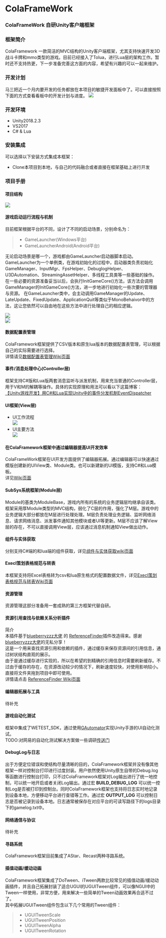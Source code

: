 # ColaFrameWork  

### ColaFrameWork 自研Unity客户端框架  

### 框架简介  
ColaFramework 一款简洁的MVC结构的Unity客户端框架，尤其支持快速开发3D战斗卡牌和mmo类型的游戏。目前已经接入了Tolua，进行Lua层的架构工作。暂时还不支持热更，下一步准备完善这方面的内容，希望有兴趣的可以一起来维护。  

### 开发计划  
马三把近一个月内要开发的任务都放在本项目的敏捷开发面板中了。可以直接按照下面的方式查看看板中的开发计划与进度。
![](./Doc/image/codePlan.png)  
### 开发环境  
* Unity2018.2.3  
* VS2017  
* C# & Lua    

### 安装集成  
可以选择以下安装方式集成本框架：
* Clone本项目到本地，与自己的代码融合或者直接在框架基础上进行开发  

### 项目手册  

#### 项目结构  
![](./Doc/image/ColaFramework目录结构.png)  

#### 游戏启动运行流程与机制  

目前框架根据平台的不同，设计了不同的启动场景，分别命名为：  
>* GameLauncher(Windows平台)  
>* GameLauncherAndroid(Android平台)  

无论启动场景是哪一个，游戏都由GameLauncher启动器脚本启动。GameLauncher为一个单例类，在游戏初始化的过程中，启动器类负责初始化GameManager、InputMgr、FpsHelper、DebuglogHelper、U3DAutomation、StreamingAssetHelper、多线程工具类等一些基础的操作。  
在一些必要的资源准备妥当以后，会执行InitGameCore()方法，该方法会调用GameManager的InitGameCore()方法，进一步地进行初始化一些次要的管理器与资源。
在GameLauncher类中，会主动调用GameManager的Update、LateUpdate、FixedUpdate、ApplicationQuit等类似于MonoBehaivor中的方法，这让您依然可以自由地在这些方法中进行处理自己的相应逻辑。  

![](./Doc/image/ColaFramework框架启动流程与机制.png)  
![](./Doc/image/ColaFramework框架核心类.png)  

#### 数据配置表管理   
ColaFramework框架提供了CSV版本和原生lua版本的数据配置表管理，可以根据自己的实际需要进行选择。  
详情请见[数据配置表管理Wiki页面](https://github.com/XINCGer/ColaFrameWork/wiki/%E6%95%B0%E6%8D%AE%E9%85%8D%E7%BD%AE%E8%A1%A8%E7%AE%A1%E7%90%86)  

#### 事件/消息处理中心(Controller层)    
框架支持C#版和Lua版两套消息监听与派发机制，用来充当普通的Controller层，用于V和M的解耦等操作。具体的实现原理和用法可以看以下这篇博客：  
[【Unity游戏开发】用C#和Lua实现Unity中的事件分发机制EventDispatcher](https://www.cnblogs.com/msxh/p/9539231.html)  

#### UI框架(View层)   
* UI工作流程  
![](./Doc/image/ColaFramework框架UI工作流程.png)  
* UI主要方法  
![](./Doc/image/UIBase基类.png)  
#### 在ColaFramework框架中通过编辑器提高UI开发效率  
ColaFrameWork框架在UI开发方面提供了编辑器拓展。通过编辑器可以快速通过模版创建新的UIView类、Module类。也可以新建新的UI模版，支持C#和Lua模板。   
详见[Wiki页面](https://github.com/XINCGer/ColaFrameWork/wiki/%E5%9C%A8ColaFramework%E6%A1%86%E6%9E%B6%E4%B8%AD%E9%80%9A%E8%BF%87%E7%BC%96%E8%BE%91%E5%99%A8%E6%8F%90%E9%AB%98UI%E5%BC%80%E5%8F%91%E6%95%88%E7%8E%87)  

#### SubSys系统框架(Module层)  
Module的基类为ModuleBase，游戏内所有的系统的业务逻辑层均继承自该类。框架采用厚Module类型的MVC结构，弱化了C层的作用，强化了M层。游戏中的业务逻辑大部分都放在M层进行处理处理。M层负责处理业务逻辑、监听网络消息、请求网络消息、派发事件通知其他模块或者UI等更新。M层不应该了解View层的存在，不可以直接调用View层，应该通过消息机制通知View做出动作。

#### 组件与实体获取  
分别支持C#端的和lua端的组件获取，详见[组件与实体获取wiki页面](https://github.com/XINCGer/ColaFrameWork/wiki/%E7%BB%84%E4%BB%B6%E4%B8%8E%E5%AE%9E%E4%BD%93%E8%8E%B7%E5%8F%96)  
#### Execl策划表格规范与转表  
本框架支持将Excel表格转为csv和lua原生格式的配置数据文件，详见[Execl策划表格规范与转表Wiki页面](https://github.com/XINCGer/ColaFrameWork/wiki/Execl%E7%AD%96%E5%88%92%E8%A1%A8%E6%A0%BC%E8%A7%84%E8%8C%83%E4%B8%8E%E8%BD%AC%E8%A1%A8)  

#### 资源管理  

资源管理这部分准备用一套成熟的第三方框架代替自研。    

#### 资源引用查找与依赖关系分析插件  
简介  
本插件基于[blueberryzzz大佬](https://github.com/blueberryzzz) 的 [ReferenceFinder](https://github.com/blueberryzzz/ReferenceFinder)插件改造得来。感谢[blueberryzzz大佬](https://github.com/blueberryzzz)的无私分享！  
这是一个用来查找资源引用和依赖的插件，通过缓存来保存资源间的引用信息，通过树状结构直观的展示。  
由于是通过缓存进行实现的，所以在希望的到精确的引用信息时需要刷新缓存。不过由于缓存的存在，在资源改动较少的情况下，刷新速度较快，对使用影响较小。  
直接将文件夹拖到项目中即可使用。  
详情请点击 [ReferenceFinder Wiki页面](https://github.com/XINCGer/ColaFrameWork/wiki/%E8%B5%84%E6%BA%90%E5%BC%95%E7%94%A8%E6%9F%A5%E6%89%BE%E4%B8%8E%E4%BE%9D%E8%B5%96%E5%85%B3%E7%B3%BB%E5%88%86%E6%9E%90%E6%8F%92%E4%BB%B6)  
#### 编辑器拓展与工具  
待补充  

#### 游戏自动化测试  
框架中集成了WETEST_SDK，通过使用[GAutomator](https://github.com/Tencent/GAutomator)实现Unity手游的UI自动化测试。  
TODO:对网易的自动化测试解决方案做一些调研[传送门](http://airtest.netease.com/index.html)  

#### DebugLog与日志  
出于方便定位错误和使结构尽量清晰的目的，ColaFramework框架并没有像其他框架一样对控制台打印进行过度封装。用户依然使用Unity原生自带的Debug.log等函数进行控制台打印，只不过ColaFramework框架对Log输出进行了统一地控制，可以统一地开启或者关闭Log输出。通过宏 **BUILD_DEBUG_LOG** 可以统一控制Log是否被打印到控制台。同时ColaFramework框架也支持将日志实时地记录到设备本地，方便移动平台进行查错等工作。通过宏 **OUTPUT_LOG** 可以控制日志是否被记录到设备本地。日志通常被保存在对应平台的可读写路径下的logs目录下的gamelog.txt中。  

#### 网络通信与协议  
待补充  

#### 寻路系统  
ColaFramework框架目前集成了AStar、Recast两种寻路系统。  

#### 插值动画/缓动动画  
ColaFramework框架集成了DoTween、iTween两款比较常见的插值动画/缓动动画插件，并且自己拓展封装了适合UGUI的UGUITween组件，可以像NGUI中的Tween一样使用，非常方便，用来解决一些简单的Tween动画效果再合适不过了。  
其中拓展UGUITween组件包含以下几个常用的Tween组件：  
>* UGUITweenScale  
>* UGUITweenPosition  
>* UGUITweenAlpha  
>* UGUITweenRotation  





